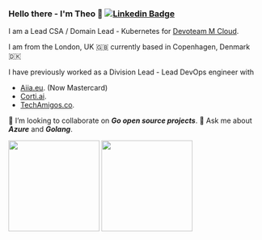 ### Hello there - I'm Theo 👋 [![Linkedin Badge](https://img.shields.io/badge/-LinkedIn-0e76a8?style=flat-square&logo=Linkedin&logoColor=white)](https://www.linkedin.com/in/theo-andresier/)

I am a Lead CSA / Domain Lead - Kubernetes for [Devoteam M Cloud](https://mcloud.devoteam.com/).

I am from the London, UK 🇬🇧 currently based in Copenhagen, Denmark 🇩🇰



I have previously worked as a Division Lead - Lead DevOps engineer with 
- [Aiia.eu](https://www.aiia.eu/). (Now Mastercard) 
- [Corti.ai](https://www.corti.ai/).
- [TechAmigos.co](https://techamigos.co/).

👯 I’m looking to collaborate on ***Go open source projects***.
💬 Ask me about ***Azure*** and ***Golang***.

<p>
  <img height="180em" src="https://github-readme-stats.vercel.app/api?username=Threpio&show_icons=true&hide_border=true&&count_private=true&include_all_commits=true" />
  <img height="180em" src="https://github-readme-stats.vercel.app/api/top-langs/?username=Threpio&&show_icons=true&hide_border=true&layout=compact&langs_count=8"/>
</p>


<!--
**Threpio/Threpio** is a ✨ _special_ ✨ repository because its `README.md` (this file) appears on your GitHub profile.

Here are some ideas to get you started:

- 🔭 I’m currently working on ...
- 🌱 I’m currently learning ...
- 👯 I’m looking to collaborate on ...
- 🤔 I’m looking for help with ...
- 💬 Ask me about ...
- 📫 How to reach me: ...
- 😄 Pronouns: ...
- ⚡ Fun fact: ...
-->
